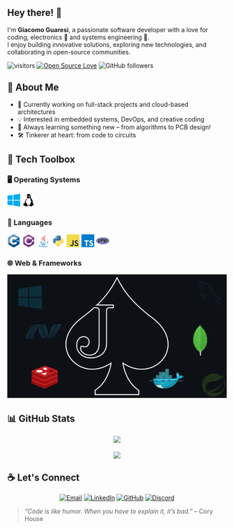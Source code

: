 ## Hey there! 👋  
I'm **Giacomo Guaresi**, a passionate software developer with a love for coding, electronics 🔌 and systems engineering 🧰.  
I enjoy building innovative solutions, exploring new technologies, and collaborating in open-source communities.

![visitors](https://visitor-badge.laobi.icu/badge?page_id=GiacomoGuaresi.GiacomoGuaresi)
[![Open Source Love](https://badges.frapsoft.com/os/v1/open-source.svg?v=102)](https://github.com/ellerbrock/open-source-badge/)
![GitHub followers](https://img.shields.io/github/followers/GiacomoGuaresi?label=Follow&style=social)

## 🧠 About Me

- 🔭 Currently working on full-stack projects and cloud-based architectures  
- 💡 Interested in embedded systems, DevOps, and creative coding  
- 🌱 Always learning something new – from algorithms to PCB design!  
- 🛠 Tinkerer at heart: from code to circuits  

## 🧰 Tech Toolbox

### 🖥️ Operating Systems

<img src="https://raw.githubusercontent.com/devicons/devicon/master/icons/windows8/windows8-original.svg" width="30" /> <img src="https://raw.githubusercontent.com/devicons/devicon/master/icons/linux/linux-plain.svg" width="30" />

### 💬 Languages


<img src="https://raw.githubusercontent.com/devicons/devicon/master/icons/cplusplus/cplusplus-original.svg" width="30" /> <img src="https://raw.githubusercontent.com/devicons/devicon/master/icons/csharp/csharp-original.svg" width="30" /> <img src="https://raw.githubusercontent.com/devicons/devicon/master/icons/java/java-original.svg" width="30" /> <img src="https://raw.githubusercontent.com/devicons/devicon/master/icons/python/python-original.svg" width="30" /> <img src="https://raw.githubusercontent.com/devicons/devicon/master/icons/javascript/javascript-original.svg" width="30" /> <img src="https://raw.githubusercontent.com/devicons/devicon/master/icons/typescript/typescript-original.svg" width="30" /> <img src="https://raw.githubusercontent.com/devicons/devicon/master/icons/php/php-original.svg" width="30" />

### 🌐 Web & Frameworks
<div align="center">
  <img src="./Animation.webp">
</div>

## 📊 GitHub Stats
<div align="center">
  <a href="https://github.com/GiacomoGuaresi">
    <img align="center" src="https://github-readme-stats.vercel.app/api/top-langs/?username=GiacomoGuaresi&hide=shell&title_color=ffffff&text_color=c9cacc&icon_color=dc6601&bg_color=1d1f21&langs_count=6" />
  </a>
  <br><br>
  <a href="https://github.com/GiacomoGuaresi">
    <img align="center" src="https://github-readme-stats.vercel.app/api?username=GiacomoGuaresi&show_icons=true&count_private=true&hide_title=true&hide_rank=false&line_height=27&title_color=ffffff&text_color=c9cacc&icon_color=dc6601&bg_color=1d1f21" />
  </a>
</div>


## ☕ Let's Connect

<div align="center">

[![Email](https://img.shields.io/badge/-Email-D14836?style=for-the-badge&logo=gmail&logoColor=white)](mailto:guaresi.giacomo@gmail.com) 
[![LinkedIn](https://img.shields.io/badge/-LinkedIn-0077B5?style=for-the-badge&logo=linkedin&logoColor=white)](https://www.linkedin.com/in/giacomo-guaresi-b76b0812b/) 
[![GitHub](https://img.shields.io/badge/-GitHub-181717?style=for-the-badge&logo=github&logoColor=white)](https://github.com/giacomoGuaresi) 
[![Discord](https://img.shields.io/badge/-Discord-5865F2?style=for-the-badge&logo=discord&logoColor=white)](https://discordapp.com/users/jack_up)


</div>

> _“Code is like humor. When you have to explain it, it’s bad.”_ – Cory House
